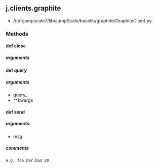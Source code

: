 <!-- toc -->
## j.clients.graphite

- /opt/jumpscale7/lib/JumpScale/baselib/graphite/GraphiteClient.py

### Methods

#### def close 

##### arguments

#### def query 

##### arguments

- query_
- **kwargs

#### def send 

##### arguments

- msg

##### comments

```
e.g. foo.bar.baz 20

```

